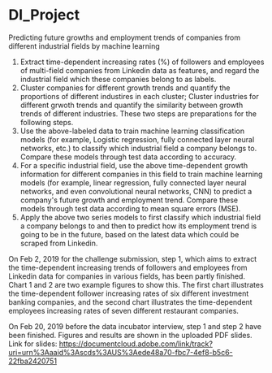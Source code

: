 # DI_Project

Predicting future growths and employment trends of companies from different industrial fields by machine learning
1. Extract time-dependent increasing rates (%) of followers and employees of multi-field companies from Linkedin data as features, and regard the industrial field which these companies belong to as labels.
2. Cluster companies for different growth trends and quantify the proportions of different industires in each cluster; Cluster industries for different grwoth trends and quantify the similarity between growth trends of different industries. These two steps are preparations for the following steps.
3. Use the above-labeled data to train machine learning classification models (for example, Logistic regression, fully connected layer neural networks, etc.) to classify which industrial field a company belongs to. Compare these models through test data according to accuracy.
4. For a specific industrial field, use the above time-dependent growth information for different companies in this field to train machine learning models (for example, linear regression, fully connected layer neural networks, and even convolutional neural networks, CNN) to predict a company's future growth and employment trend. Compare these models through test data according to mean square errors (MSE).
5. Apply the above two series models to first classify which industrial field a company belongs to and then to predict how its employment trend is going to be in the future, based on the latest data which could be scraped from Linkedin. 


On Feb 2, 2019 for the challenge submission, step 1, which aims to extract the time-dependent increasing trends of followers and employees from Linkedin data for companies in various fields, has been partly finished. Chart 1 and 2 are two example figures to show this. The first chart illustrates the time-dependent follower increasing rates of six different investment banking companies, and the second chart illustrates the time-dependent employees increasing rates of seven different restaurant companies. 


On Feb 20, 2019 before the data incubator interview, step 1 and step 2 have been finished. Figures and results are shown in the uploaded PDF slides. Link for slides: https://documentcloud.adobe.com/link/track?uri=urn%3Aaaid%3Ascds%3AUS%3Aede48a70-fbc7-4ef8-b5c6-22fba2420751
